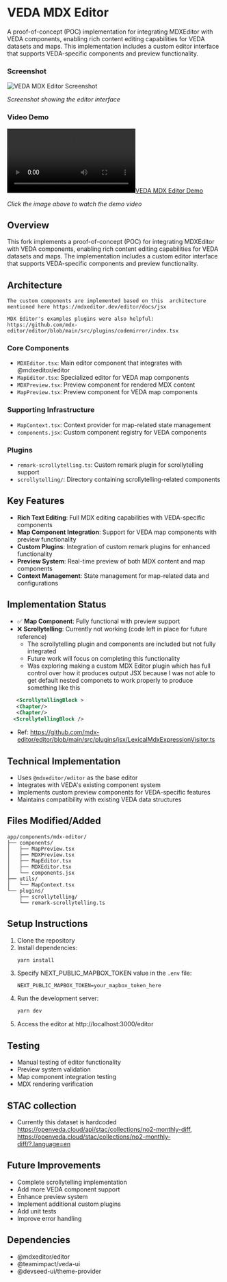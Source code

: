 # VEDA MDX Editor

A proof-of-concept (POC) implementation for integrating MDXEditor with VEDA components, enabling rich content editing capabilities for VEDA datasets and maps. This implementation includes a custom editor interface that supports VEDA-specific components and preview functionality.

 

### Screenshot
![VEDA MDX Editor Screenshot](demo.gif)

*Screenshot showing the editor interface*

### Video Demo
[![VEDA MDX Editor Demo](demo.mp4)](demo.mp4)

*Click the image above to watch the demo video*



## Overview

This fork implements a proof-of-concept (POC) for integrating MDXEditor with VEDA components, enabling rich content editing capabilities for VEDA datasets and maps. The implementation includes a custom editor interface that supports VEDA-specific components and preview functionality.


## Architecture

```
The custom components are implemented based on this  architecture mentioned here https://mdxeditor.dev/editor/docs/jsx

MDX Editor's examples plugins were also helpful:
https://github.com/mdx-editor/editor/blob/main/src/plugins/codemirror/index.tsx
```

### Core Components
- `MDXEditor.tsx`: Main editor component that integrates with @mdxeditor/editor
- `MapEditor.tsx`: Specialized editor for VEDA map components
- `MDXPreview.tsx`: Preview component for rendered MDX content
- `MapPreview.tsx`: Preview component for VEDA map components

### Supporting Infrastructure
- `MapContext.tsx`: Context provider for map-related state management
- `components.jsx`: Custom component registry for VEDA components

### Plugins
- `remark-scrollytelling.ts`: Custom remark plugin for scrollytelling support
- `scrollytelling/`: Directory containing scrollytelling-related components

## Key Features

- **Rich Text Editing**: Full MDX editing capabilities with VEDA-specific components
- **Map Component Integration**: Support for VEDA map components with preview functionality
- **Custom Plugins**: Integration of custom remark plugins for enhanced functionality
- **Preview System**: Real-time preview of both MDX content and map components
- **Context Management**: State management for map-related data and configurations

## Implementation Status

- ✅ **Map Component**: Fully functional with preview support
- ❌ **Scrollytelling**: Currently not working (code left in place for future reference)
  - The scrollytelling plugin and components are included but not fully integrated
  - Future work will focus on completing this functionality
  - Was exploring making a custom MDX Editor plugin which has full control over how it produces output JSX because I was not able to get default nested componets to work properly to produce something like this 
```xml
   <ScrollytellingBlock >
   <Chapter/>
   <Chapter/>
  <ScrollytellingBlock />
```
   - Ref: https://github.com/mdx-editor/editor/blob/main/src/plugins/jsx/LexicalMdxExpressionVisitor.ts

## Technical Implementation

- Uses `@mdxeditor/editor` as the base editor
- Integrates with VEDA's existing component system
- Implements custom preview components for VEDA-specific features
- Maintains compatibility with existing VEDA data structures



## Files Modified/Added

```
app/components/mdx-editor/
├── components/
│   ├── MapPreview.tsx
│   ├── MDXPreview.tsx
│   ├── MapEditor.tsx
│   ├── MDXEditor.tsx
│   └── components.jsx
├── utils/
│   └── MapContext.tsx
└── plugins/
    ├── scrollytelling/
    └── remark-scrollytelling.ts
```

## Setup Instructions

1. Clone the repository
2. Install dependencies:
   ```bash
   yarn install
   ```
3. Specify NEXT_PUBLIC_MAPBOX_TOKEN value in the `.env` file:
   ```
   NEXT_PUBLIC_MAPBOX_TOKEN=your_mapbox_token_here
   ```
4. Run the development server:
   ```bash
   yarn dev
   ```
5. Access the editor at http://localhost:3000/editor

## Testing

- Manual testing of editor functionality
- Preview system validation
- Map component integration testing
- MDX rendering verification

## STAC collection
- Currently this dataset is hardcoded https://openveda.cloud/api/stac/collections/no2-monthly-diff, https://openveda.cloud/stac/collections/no2-monthly-diff/?.language=en

## Future Improvements

- Complete scrollytelling implementation
- Add more VEDA component support
- Enhance preview system
- Implement additional custom plugins
- Add unit tests
- Improve error handling

## Dependencies

- @mdxeditor/editor
- @teamimpact/veda-ui
- @devseed-ui/theme-provider
